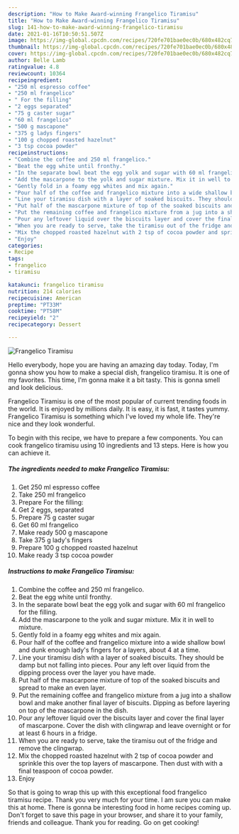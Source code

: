 ```yaml
---
description: "How to Make Award-winning Frangelico Tiramisu"
title: "How to Make Award-winning Frangelico Tiramisu"
slug: 141-how-to-make-award-winning-frangelico-tiramisu
date: 2021-01-16T10:50:51.507Z
image: https://img-global.cpcdn.com/recipes/720fe701bae0ec0b/680x482cq70/frangelico-tiramisu-recipe-main-photo.jpg
thumbnail: https://img-global.cpcdn.com/recipes/720fe701bae0ec0b/680x482cq70/frangelico-tiramisu-recipe-main-photo.jpg
cover: https://img-global.cpcdn.com/recipes/720fe701bae0ec0b/680x482cq70/frangelico-tiramisu-recipe-main-photo.jpg
author: Belle Lamb
ratingvalue: 4.8
reviewcount: 10364
recipeingredient:
- "250 ml espresso coffee"
- "250 ml frangelico"
- " For the filling"
- "2 eggs separated"
- "75 g caster sugar"
- "60 ml frangelico"
- "500 g mascapone"
- "375 g ladys fingers"
- "100 g chopped roasted hazelnut"
- "3 tsp cocoa powder"
recipeinstructions:
- "Combine the coffee and 250 ml frangelico."
- "Beat the egg white until fronthy."
- "In the separate bowl beat the egg yolk and sugar with 60 ml frangelico for the filling."
- "Add the mascarpone to the yolk and sugar mixture. Mix it in well to mixture."
- "Gently fold in a foamy egg whites and mix again."
- "Pour half of the coffee and frangelico mixture into a wide shallow bowl and dunk enough lady&#39;s fingers for a layers, about 4 at a time."
- "Line your tiramisu dish with a layer of soaked biscuits. They should be damp but not falling into pieces. Pour any left over liquid from the dipping process over the layer you have made."
- "Put half of the mascarpone mixture of top of the soaked biscuits and spread to make an even layer."
- "Put the remaining coffee and frangelico mixture from a jug into a shallow bowl and make another final layer of biscuits. Dipping as before layering on top of the mascarpone in the dish."
- "Pour any leftover liquid over the biscuits layer and cover the final layer of mascarpone. Cover the dish with clingwrap and leave overnight or for at least 6 hours in a fridge."
- "When you are ready to serve, take the tiramisu out of the fridge and remove the clingwrap."
- "Mix the chopped roasted hazelnut with 2 tsp of cocoa powder and sprinkle this over the top layers of mascarpone. Then dust with with a final teaspoon of cocoa powder."
- "Enjoy"
categories:
- Recipe
tags:
- frangelico
- tiramisu

katakunci: frangelico tiramisu 
nutrition: 214 calories
recipecuisine: American
preptime: "PT33M"
cooktime: "PT58M"
recipeyield: "2"
recipecategory: Dessert

---
```



![Frangelico Tiramisu](https://img-global.cpcdn.com/recipes/720fe701bae0ec0b/680x482cq70/frangelico-tiramisu-recipe-main-photo.jpg)

Hello everybody, hope you are having an amazing day today. Today, I'm gonna show you how to make a special dish, frangelico tiramisu. It is one of my favorites. This time, I'm gonna make it a bit tasty. This is gonna smell and look delicious.



Frangelico Tiramisu is one of the most popular of current trending foods in the world. It is enjoyed by millions daily. It is easy, it is fast, it tastes yummy. Frangelico Tiramisu is something which I've loved my whole life. They're nice and they look wonderful.


To begin with this recipe, we have to prepare a few components. You can cook frangelico tiramisu using 10 ingredients and 13 steps. Here is how you can achieve it.

<!--inarticleads1-->

##### The ingredients needed to make Frangelico Tiramisu:

1. Get 250 ml espresso coffee
1. Take 250 ml frangelico
1. Prepare  For the filling:
1. Get 2 eggs, separated
1. Prepare 75 g caster sugar
1. Get 60 ml frangelico
1. Make ready 500 g mascapone
1. Take 375 g lady&#39;s fingers
1. Prepare 100 g chopped roasted hazelnut
1. Make ready 3 tsp cocoa powder




<!--inarticleads2-->

##### Instructions to make Frangelico Tiramisu:

1. Combine the coffee and 250 ml frangelico.
1. Beat the egg white until fronthy.
1. In the separate bowl beat the egg yolk and sugar with 60 ml frangelico for the filling.
1. Add the mascarpone to the yolk and sugar mixture. Mix it in well to mixture.
1. Gently fold in a foamy egg whites and mix again.
1. Pour half of the coffee and frangelico mixture into a wide shallow bowl and dunk enough lady&#39;s fingers for a layers, about 4 at a time.
1. Line your tiramisu dish with a layer of soaked biscuits. They should be damp but not falling into pieces. Pour any left over liquid from the dipping process over the layer you have made.
1. Put half of the mascarpone mixture of top of the soaked biscuits and spread to make an even layer.
1. Put the remaining coffee and frangelico mixture from a jug into a shallow bowl and make another final layer of biscuits. Dipping as before layering on top of the mascarpone in the dish.
1. Pour any leftover liquid over the biscuits layer and cover the final layer of mascarpone. Cover the dish with clingwrap and leave overnight or for at least 6 hours in a fridge.
1. When you are ready to serve, take the tiramisu out of the fridge and remove the clingwrap.
1. Mix the chopped roasted hazelnut with 2 tsp of cocoa powder and sprinkle this over the top layers of mascarpone. Then dust with with a final teaspoon of cocoa powder.
1. Enjoy




So that is going to wrap this up with this exceptional food frangelico tiramisu recipe. Thank you very much for your time. I am sure you can make this at home. There is gonna be interesting food in home recipes coming up. Don't forget to save this page in your browser, and share it to your family, friends and colleague. Thank you for reading. Go on get cooking!
